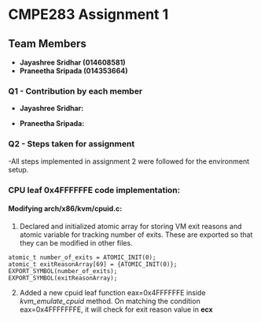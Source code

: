 # CMPE283 Assignment 1

## Team Members

* **Jayashree Sridhar (014608581)**
* **Praneetha Sripada (014353664)**

### Q1 - Contribution by each member
* **Jayashree Sridhar:** 


* **Praneetha Sripada:**  


  

### Q2 - Steps taken for assignment
-All steps implemented in assignment 2 were followed for the environment setup.

### CPU leaf 0x4FFFFFFE code implementation:

#### Modifying arch/x86/kvm/cpuid.c:
1. Declared and initialized atomic array for storing VM exit reasons and atomic variable for tracking number of exits. These are exported so that they can be modified in other files.
```
atomic_t number_of_exits = ATOMIC_INIT(0);
atomic_t exitReasonArray[69] = {ATOMIC_INIT(0)};
EXPORT_SYMBOL(number_of_exits);
EXPORT_SYMBOL(exitReasonArray);
```
2. Added a new cpuid leaf function eax=0x4FFFFFFE inside *kvm_emulate_cpuid* method. On matching the condition eax=0x4FFFFFFFE, it will check for exit reason value in **ecx**
